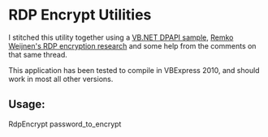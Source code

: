 RDP Encrypt Utilities
=====================

I stitched this utility together using a [VB.NET DPAPI sample](http://web.archive.org/web/20110724103709/http://www.obviex.com/samples/dpapi.aspx), [Remko Weijnen's RDP encryption research](http://www.remkoweijnen.nl/blog/2007/10/18/how-rdp-passwords-are-encrypted/) and some help from the comments on that same thread.

This application has been tested to compile in VBExpress 2010, and should work in most all other versions.

Usage:
------
RdpEncrypt password_to_encrypt

